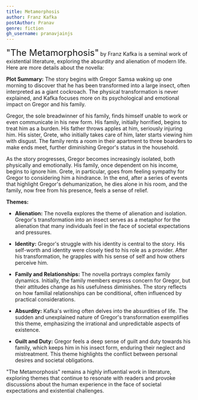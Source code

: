 ```yaml
---
title: Metamorphosis
author: Franz Kafka
postAuthor: Pranav
genre: fiction
gh_username: pranavjainjs
---
```


<span style="font-size: x-large;">"The Metamorphosis"</span> by Franz Kafka is a seminal work of existential literature, exploring the absurdity and alienation of modern life. Here are more details about the novella:

<b>Plot Summary:</b>
The story begins with Gregor Samsa waking up one morning to discover that he has been transformed into a large insect, often interpreted as a giant cockroach. The physical transformation is never explained, and Kafka focuses more on its psychological and emotional impact on Gregor and his family.

Gregor, the sole breadwinner of his family, finds himself unable to work or even communicate in his new form. His family, initially horrified, begins to treat him as a burden. His father throws apples at him, seriously injuring him. His sister, Grete, who initially takes care of him, later starts viewing him with disgust. The family rents a room in their apartment to three boarders to make ends meet, further diminishing Gregor's status in the household.

As the story progresses, Gregor becomes increasingly isolated, both physically and emotionally. His family, once dependent on his income, begins to ignore him. Grete, in particular, goes from feeling sympathy for Gregor to considering him a hindrance. In the end, after a series of events that highlight Gregor's dehumanization, he dies alone in his room, and the family, now free from his presence, feels a sense of relief.

<b>Themes:</b>
- <b>Alienation:</b> The novella explores the theme of alienation and isolation. Gregor's transformation into an insect serves as a metaphor for the alienation that many individuals feel in the face of societal expectations and pressures.
  
- <b>Identity:</b> Gregor's struggle with his identity is central to the story. His self-worth and identity were closely tied to his role as a provider. After his transformation, he grapples with his sense of self and how others perceive him.

- <b>Family and Relationships:</b> The novella portrays complex family dynamics. Initially, the family members express concern for Gregor, but their attitudes change as his usefulness diminishes. The story reflects on how familial relationships can be conditional, often influenced by practical considerations.

- <b>Absurdity:</b> Kafka's writing often delves into the absurdities of life. The sudden and unexplained nature of Gregor's transformation exemplifies this theme, emphasizing the irrational and unpredictable aspects of existence.

- <b>Guilt and Duty:</b> Gregor feels a deep sense of guilt and duty towards his family, which keeps him in his insect form, enduring their neglect and mistreatment. This theme highlights the conflict between personal desires and societal obligations.

"The Metamorphosis" remains a highly influential work in literature, exploring themes that continue to resonate with readers and provoke discussions about the human experience in the face of societal expectations and existential challenges.
